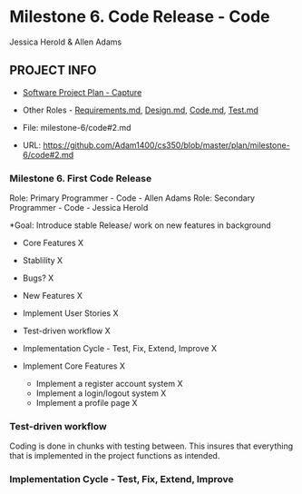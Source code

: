 # Milestone 6. Code Release - Code
Jessica Herold & Allen Adams

## PROJECT INFO
* [Software Project Plan - Capture](https://capture350.herokuapp.com/)

* Other Roles - [Requirements.md](requirements.md), [Design.md](design.md), [Code.md](code.md), [Test.md](test.md)

* File: milestone-6/code#2.md

* URL: https://github.com/Adam1400/cs350/blob/master/plan/milestone-6/code#2.md

### Milestone 6. First Code Release

Role: Primary Programmer - Code - Allen Adams
Role: Secondary Programmer - Code - Jessica Herold

*Goal: Introduce stable Release/ work on new features in background
* Core Features X
* Stablility X
* Bugs? X
* New Features X

* Implement User Stories X
* Test-driven workflow X
* Implementation Cycle - Test, Fix, Extend, Improve X
* Implement Core Features X
    - Implement a register account system X
    - Implement a login/logout system X
    - Implement a profile page X

### Test-driven workflow
Coding is done in chunks with testing between. This insures that everything that is implemented in the project functions as intended.

### Implementation Cycle - Test, Fix, Extend, Improve
